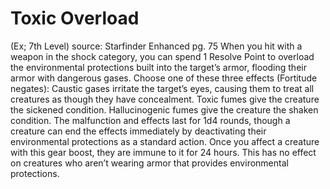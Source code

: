 # Toxic Overload 
(Ex; 7th Level)
source: Starfinder Enhanced pg. 75
When you hit with a weapon in the shock category, you can spend 1 Resolve Point to overload the environmental protections built into the target’s armor, flooding their armor with dangerous gases. Choose one of these three effects (Fortitude negates):
Caustic gases irritate the target’s eyes, causing them to treat all creatures as though they have concealment.
Toxic fumes give the creature the sickened condition.
Hallucinogenic fumes give the creature the shaken condition.
The malfunction and effects last for 1d4 rounds, though a creature can end the effects immediately by deactivating their environmental protections as a standard action. Once you affect a creature with this gear boost, they are immune to it for 24 hours. This has no effect on creatures who aren’t wearing armor that provides environmental protections.

